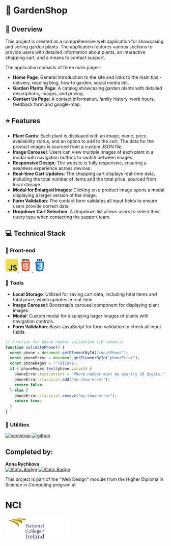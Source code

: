# 🏡 GardenShop

## :dart: Overview

This project is created as a comprehensive web application for showcasing and selling garden plants. The application features various sections to provide users with detailed information about plants, an interactive shopping cart, and a means to contact support.

The application consists of three main pages:

- **Home Page**: General introduction to the site and links to the main tips - delivery, reading blog, how to garden, social media etc.
- **Garden Plants Page**: A catalog showcasing garden plants with detailed descriptions, images, and pricing.
- **Contact Us Page**: A contact information, family history, work hours, feedback form and google-map.

## :star: Features

- **Plant Cards**: Each plant is displayed with an image, name, price, availability status, and an option to add to the cart. The data for the product images is sourced from a custom JSON file.
- **Image Carousel**: Users can view multiple images of each plant in a modal with navigation buttons to switch between images.
- **Responsive Design**: The website is fully responsive, ensuring a seamless experience across devices.
- **Real-time Cart Updates**: The shopping cart displays real-time data, including the total number of items and the total price, sourced from local storage.
- **Modal for Enlarged Images**: Clicking on a product image opens a modal displaying a larger version of the image.
- **Form Validation**: The contact form validates all input fields to ensure users provide correct data.
- **Dropdown Cart Selection**: A dropdown list allows users to select their query type when contacting the support team.

## :computer: Technical Stack

### :large_blue_diamond: Front-end

<p>
<a href="https://developer.mozilla.org/en-US/docs/Web/JavaScript" target="_blank" rel="noreferrer">
<img src="https://raw.githubusercontent.com/devicons/devicon/master/icons/javascript/javascript-original.svg" alt="javascript" width="40" height="40"/>
</a>
<a href="https://www.w3schools.com/w3css/" target="_blank" rel="noreferrer">
<img src="https://raw.githubusercontent.com/devicons/devicon/master/icons/html5/html5-original-wordmark.svg" alt="html" width="40" height="40"/>
</a>
<a href="https://www.w3schools.com/css/" target="_blank" rel="noreferrer">
<img src="https://raw.githubusercontent.com/devicons/devicon/master/icons/css3/css3-original-wordmark.svg" alt="css" width="40" height="40"/>
</a>
</p>

### :large_blue_diamond: Tools

- **Local Storage**: Utilized for saving cart data, including total items and total price, which updates in real-time.
- **Image Carousel**: Bootstrap's carousel component for displaying plant images.
- **Modal**: Custom modal for displaying larger images of plants with navigation controls.
- **Form Validation**: Basic JavaScript for form validation to check all input fields.

```javascript
// Function for phone number validation (10 numbers)
function validatePhone() {
  const phone = document.getElementById("inputPhone");
  const phoneError = document.getElementById("phoneError");
  const phoneRegex = /^\d{10}$/;
  if (!phoneRegex.test(phone.value)) {
    phoneError.textContent = "Phone number must be exactly 10 digits.";
    phoneError.classList.add("my-show-error");
    return false;
  } else {
    phoneError.classList.remove("my-show-error");
    return true;
  }
}
```

### :large_blue_diamond: Utilities

<a href="https://getbootstrap.com/docs/5.3/getting-started/introduction/" target="_blank" rel="noreferrer">
<img src="https://cdn.jsdelivr.net/gh/devicons/devicon@latest/icons/bootstrap/bootstrap-original-wordmark.svg" alt="bootstrap" width="40" height="40" />       
</a>
<a href="https://github.com" target="_blank" rel="noreferrer">
<img src="https://cdn.jsdelivr.net/gh/devicons/devicon@latest/icons/github/github-original-wordmark.svg" alt="github" width="40" height="40" />
</a>

## Completed by:

**Anna Rychkova**  
[![Static Badge](https://img.shields.io/badge/GitHub-0A66C2?style=flat&logo=github&logoColor=black&labelColor=white&color=181717&link=https%3A%2F%2Fgithub.com%2FAnnaRychkova1)](https://github.com/AnnaRychkova1)
[![Static Badge](https://img.shields.io/badge/LinkedIn%20-%230A66C2?style=flat&logo=linkedin&logoColor=%230A66C2&labelColor=white&color=%230A66C2&link=https%3A%2F%2Fwww.linkedin.com%2Fin%2Fannarychkova1%2F)](https://www.linkedin.com/in/annarychkova1/)

This project is part of the "Web Design" module from the Higher Diploma in Science in Computing program at

# NCI

<a href="https://github.com" target="_blank" rel="noreferrer"><img src="images/NCI_logo.png" alt="bootstrap" width="200" height="80" /></a>
